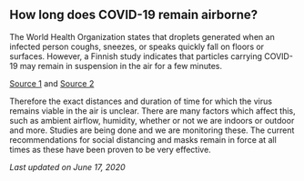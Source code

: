 ## How long does COVID-19 remain airborne?

The World Health Organization states that droplets generated when an infected person coughs, sneezes, or speaks quickly fall on floors or surfaces. However, a Finnish study indicates that particles carrying COVID-19 may remain in suspension in the air for a few minutes.

[Source 1](https://www.who.int/news-room/q-a-detail/q-a-coronaviruses) and [Source 2](https://www.aalto.fi/fi/uutiset/koronan-leviamista-supertietokoneella-mallintaneet-tutkijat-tarkeinta-on-nyt-valttaa)

Therefore the exact distances and duration of time for which the virus remains viable in the air is unclear. There are many factors which affect this, such as ambient airflow, humidity, whether or not we are indoors or outdoor and more. Studies are being done and we are monitoring these. The current recommendations for social distancing and masks remain in force at all times as these have been proven to be very effective.

_Last updated on June 17, 2020_
